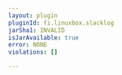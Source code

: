```yaml
---
layout: plugin
pluginId: fi.linuxbox.slacklog
jarSha1: INVALID
isJarAvailable: true
error: NONE
violations: []

---
```

